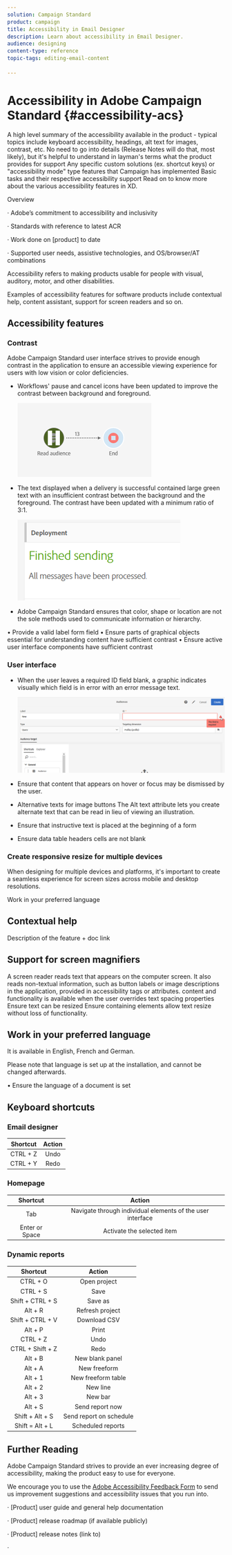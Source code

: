 ```yaml
---
solution: Campaign Standard
product: campaign
title: Accessibility in Email Designer
description: Learn about accessibility in Email Designer.
audience: designing
content-type: reference
topic-tags: editing-email-content

---
```


# Accessibility in Adobe Campaign Standard {#accessibility-acs}

A high level summary of the accessibility available in the product - typical topics include keyboard accessibility, headings, alt text for images, contrast, etc. No need to go into details (Release Notes will do that, most likely), but it's helpful to understand in layman's terms what the product provides for support
Any specific custom solutions (ex. shortcut keys) or "accessibility mode" type features that Campaign has implemented
Basic tasks and their respective accessibility support
Read on to know more about the various accessibility features in XD.

Overview

· Adobe’s commitment to accessibility and inclusivity

· Standards with reference to latest ACR

· Work done on [product] to date

· Supported user needs, assistive technologies, and OS/browser/AT combinations

Accessibility refers to making products usable for people with visual, auditory, motor, and other disabilities.

Examples of accessibility features for software products include contextual help, content assistant, support for screen readers and so on.

## Accessibility features

### Contrast

Adobe Campaign Standard user interface strives to provide enough contrast in the application to ensure an accessible viewing experience for users with low vision or color deficiencies.

* Workflows' pause and cancel icons have been updated to improve the contrast between background and foreground.

    ![](assets/accessibility_1.png)

* The text displayed when a delivery is successful contained large green text with an insufficient contrast between the background and the foreground. The contrast have been updated with a minimum ratio of 3:1.

    ![](assets/accessibility_2.png)

* Adobe Campaign Standard ensures that color, shape or location are not the sole methods used to communicate information or hierarchy.

•	Provide a valid label form field
•	Ensure parts of graphical objects essential for understanding content have sufficient contrast
•	Ensure active user interface components have sufficient contrast

### User interface

* When the user leaves a required ID field blank, a graphic indicates visually which field is in error with an error message text.

    ![](assets/accessibility_3.png)

* Ensure that content that appears on hover or focus may be dismissed by the user.

* Alternative texts for image buttons The Alt text attribute lets you create alternate text that can be read in lieu of viewing an illustration.

* Ensure that instructive text is placed at the beginning of a form

* Ensure data table headers cells are not blank

### Create responsive resize for multiple devices

When designing for multiple devices and platforms, it's important to create a seamless experience for screen sizes across mobile and desktop resolutions.

Work in your preferred language

## Contextual help

Description of the feature + doc link

## Support for screen magnifiers

A screen reader reads text that appears on the computer screen. It also reads non-textual information, such as button labels or image descriptions in the application, provided in accessibility tags or attributes.
content and functionality is available when the user overrides text spacing properties
Ensure text can be resized
Ensure containing elements allow text resize without loss of functionality.

## Work in your preferred language

It is available in English, French and German.

Please note that language is set up at the installation, and cannot be changed afterwards.

•	Ensure the language of a document is set

## Keyboard shortcuts

### Email designer

| Shortcut  |  Action |
|:-:|:-:|
| CTRL + Z  | Undo  |
| CTRL + Y  |  Redo |

### Homepage

| Shortcut  |  Action |
|:-:|:-:|
| Tab | Navigate through individual elements of the user interface|
| Enter or Space | Activate the selected item |

### Dynamic reports

| Shortcut  |  Action |
|:-:|:-:|
| CTRL + O | Open project |
| CTRL + S  |  Save |
| Shift + CTRL + S | Save as |
| Alt + R  | Refresh project |
| Shift + CTRL + V | Download CSV |
| Alt + P | Print |
| CTRL + Z | Undo |
|  CTRL + Shift + Z | Redo |
| Alt + B | New blank panel |
| Alt + A | New freeform |
| Alt + 1 | New freeform table |
| Alt + 2 | New line |
| Alt + 3 | New bar |
| Alt + S | Send report now |
| Shift + Alt + S | Send report on schedule |
| Shift = Alt + L | Scheduled reports |

## Further Reading

Adobe Campaign Standard strives to provide an ever increasing degree of accessibility, making the product easy to use for everyone.

We encourage you to use the [Adobe Accessibility Feedback Form](https://www.adobe.com/accessibility/feedback.html) to send us improvement suggestions and accessibility issues that you run into. 

· [Product] user guide and general help documentation

· [Product] release roadmap (if available publicly)

· [Product] release notes (link to)

·
